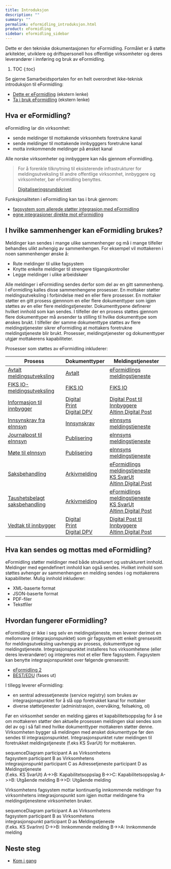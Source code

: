 ```yaml
---
title: Introduksjon
description: ""
summary: ""
permalink: eformidling_introduksjon.html
product: eFormidling
sidebar: eformidling_sidebar
---
```


Dette er den tekniske dokumentasjonen for eFormidling. Formålet er å støtte arkitekter, utviklere og driftspersonell hos
offentlige virksomheter og deres leverandører i innføring og bruk av eFormidling.

1. TOC
{:toc}

Se gjerne Samarbeidsportalen for en helt overordnet ikke-teknisk introduksjon til eFormidling:

- [Dette er eFormidling](https://samarbeid.digdir.no/eformidling/dette-er-eformidling/46) (ekstern lenke)
- [Ta i bruk eFormidling](https://samarbeid.digdir.no/eformidling/ta-i-bruk-eformidling/98) (ekstern lenke)

## Hva er eFormidling?
eFormidling lar din virksomhet:
- sende meldinger til mottakende virksomhets foretrukne kanal
- sende meldinger til mottakende innbygggers foretrukne kanal
- motta innkommende meldinger på ønsket kanal

Alle norske virksomheter og innbyggere kan nås gjennom eFormidling.

> For å forenkle tilknytning til eksisterende infrastrukturer for meldingsutveksling til andre offentlige virksomhet,
> innbyggere og virksomheter, bør eFormidling benyttes.
>
> [Digitaliseringsrundskrivet](https://www.regjeringen.no/no/dokumenter/digitaliseringsrundskrivet/id2895185/)

Funksjonaliteten i eFormidling kan tas i bruk
gjennom:

- [fagsystem som allerede støtter integrasjon med eFormidling](eformidling_introduksjon_fagsystem.html)
- [egne integrasjoner direkte mot eFormidling](eformidling_utvikling.html)

## I hvilke sammenhenger kan eFormidling brukes?
Meldinger kan sendes i mange ulike sammenhenger og må i mange tilfeller behandles ulikt avhengig av sammenhengen. For
eksempel vil mottakeren i noen sammenhenger ønske å:

- Rute meldinger til ulike fagsystem
- Knytte enkelte meldinger til strengere tilgangskontroller
- Legge meldinger i ulike arbeidskøer 

Alle meldinger i eFormidling sendes derfor som del av en gitt sammenheng. I eFormidling kalles disse sammenhengene
prosesser. En mottaker støtter meldingsutveksling i forbindelse med en eller flere prosesser. En mottaker støtter en
gitt prosess gjennnom en eller flere dokumenttyper som igjen støttes av en eller flere meldingstjenester. Dokumenttypene
definerer hvilket innhold som kan sendes. I tilfeller der en prosess støttes gjennom flere dokumenttyper må avsender ta
stilling til hvilke dokumenttype som ønskes brukt. I tilfeller der samme dokumenttype støttes av flere meldingstjenester
sikrer eFormidling at mottakers foretrukne meldingstjeneste blir brukt. Prosesser, meldingstjenester og dokumenttyper
utgjør mottakerens kapabiliteter.

Prosesser som støttes av eFormidling inkluderer:

| **Prosess**                                                                                       | **Dokumenttyper**                                                                                                                                                                          | **Meldingstjenester**                                                                                                                                                                                      |
| ------------------------------------------------------------------------------------------------- | ------------------------------------------------------------------------------------------------------------------------------------------------------------------------------------------ | ---------------------------------------------------------------------------------------------------------------------------------------------------------------------------------------------------------- |
| [Avtalt meldingsutveksling](eformidling_funksjonalitet_avtalt.html)                               | [Avtalt](eformidling_utvikling_dokumenttype_avtalt.html)                                                                                                                                   | [eFormidlings meldingstjeneste](eformidling_utvikling_eformidlings_meldingstjeneste.html)                                                                                                                                          |
| [FIKS IO-meldingsutveksling](eformidling_funksjonalitet_fiks_io.html)                             | [FIKS IO](eformidling_utvikling_dokumenttype_fiks_io.html)                                                                                                                                 | [FIKS IO](eformidling_utvikling_ks_fiks_io.html)                                                                                                                                                           |
| [Informasjon til innbygger](eformidling_funksjonalitet_informasjon_til_innbygger.html)            | [Digital](eformidling_utvikling_dokumenttype_digital.html)<br>[Print](eformidling_utvikling_dokumenttype_print.html)<br>[Digital DPV](eformidling_utvikling_dokumenttype_digital_dpv.html) | [Digital Post til Innbyggere](eformidling_utvikling_digital_post_til_innbyggere.html)<br>[Altinn Digital Post](eformidling_utvikling_altinn_digital_post.html)                                             |
| [Innsynskrav fra eInnsyn](eformidling_funksjonalitet_innsynskrav.html)                            | [Innsynskrav](eformidling_utvikling_dokumenttype_innsynskrav.html)                                                                                                                         | [eInnsyns meldingstjeneste](eformidling_utvikling_einnsyns_meldingstjeneste.html)                                                                                                                          |
| [Journalpost til eInnsyn](eformidling_funksjonalitet_journalpost.html)                            | [Publisering](eformidling_utvikling_dokumenttype_publisering.html)                                                                                                                         | [eInnsyns meldingstjeneste](eformidling_utvikling_einnsyns_meldingstjeneste.html)                                                                                                                          |
| [Møte til eInnsyn](eformidling_funksjonalitet_mote.html)                                          | [Publisering](eformidling_utvikling_dokumenttype_publisering.html)                                                                                                                         | [eInnsyns meldingstjeneste](eformidling_utvikling_einnsyns_meldingstjeneste.html)                                                                                                                          |
| [Saksbehandling](eformidling_funksjonalitet_saksbehandling.html)                                  | [Arkivmelding](eformidling_utvikling_dokumenttype_arkivmelding.html)                                                                                                                       | [eFormidlings meldingstjeneste](eformidling_utvikling_eformidlings_meldingstjeneste.html)<br>[KS SvarUt](eformidling_utvikling_ks_svarut_og_svarinn.html)<br>[Altinn Digital Post](eformidling_utvikling_altinn_digital_post.html) |
| [Taushetsbelagt<br>saksbehandling](eformidling_funksjonalitet_taushetsbelagt_saksbehandling.html) | [Arkivmelding](eformidling_utvikling_dokumenttype_arkivmelding.html)                                                                                                                       | [eFormidlings meldingstjeneste](eformidling_utvikling_eformidlings_meldingstjeneste.html)<br>[KS SvarUt](eformidling_utvikling_ks_svarut_og_svarinn.html)<br>[Altinn Digital Post](eformidling_utvikling_altinn_digital_post.html) |
| [Vedtak til innbygger](eformidling_funksjonalitet_vedtak_til_innbygger.html)                      | [Digital](eformidling_utvikling_dokumenttype_digital.html)<br>[Print](eformidling_utvikling_dokumenttype_print.html)<br>[Digital DPV](eformidling_utvikling_dokumenttype_digital_dpv.html) | [Digital Post til Innbyggere](eformidling_utvikling_digital_post_til_innbyggere.html)<br>[Altinn Digital Post](eformidling_utvikling_altinn_digital_post.html)                                             |

## Hva kan sendes og mottas med eFormidling?
eFormidling støtter meldinger med både strukturert og ustrukturert innhold. Meldinger med egendefinert innhold kan også
sendes. Hvilket innhold som støttes avhenger av sammenhengen en melding sendes i og mottakerens kapabiliteter. Mulig
innhold inkluderer:

- XML-baserte format
- JSON-baserte format
- PDF-filer
- Tekstfiler

## Hvordan fungerer eFormidling?

eFormidling er ikke i seg selv en meldingstjeneste, men leverer derimot en mellomvare (integrasjonspunktet) som gir
fagsystem ett enkelt grensesnitt for meldingsutveksling uavhengig av prosess, dokumenttype og meldingstjeneste.
Integrasjonspunktet installeres hos virksomhetene (eller deres leverandører) og integreres mot et eller flere fagsystem.
Fagsystem kan benytte integrasjonspunktet over følgende grensesnitt:

- [eFormidling 2](eformidling_utvikling_integrasjonspunkt_eformidling2_api.html)
- [BEST/EDU](eformidling_utvikling_integrasjonspunkt_bestedu_api.html) (fases ut)

I tillegg leverer eFormidling:

- en sentral adressetjeneste (service registry) som brukes av integrasjonspunktet for å slå opp foretrukket kanal for 
  mottaker
- diverse støttetjenester (administrasjon, overvåking, feilsøking, ol)

Før en virksomhet sender en melding gjøres et kapabilitetsoppslag for å se om mottakeren støtter den aktuelle prosessen
meldingen skal sendes som del av og i så fall med hvilke dokumenttyper mottakeren støtter denne. Virksomheten bygger så
meldingen med ønsket dokumenttype før den sendes til integrasjonspunktet. Integrasjonspunktet ruter meldingen til
foretrukket meldingstjeneste (f.eks KS SvarUt) for mottakeren.

<div class="mermaid">
sequenceDiagram
participant A as Virksomhetens<br>fagsystem
participant B as Virksomhetens<br>integrasjonspunkt
participant C as Adressetjeneste
participant D as Meldingstjeneste<br>(f.eks. KS SvarUt)
A->>B: Kapabilitetsoppslag
B->>C: Kapabilitetsoppslag
A->>B: Utgående melding
B->>D: Utgående melding
</div>

Virksomhetens fagsystem mottar kontinuerlig innkommende meldinger fra virksomhetens integrasjonspunkt som igjen mottar
meldingene fra meldingstjenestene virksomheten bruker.

<div class="mermaid">
sequenceDiagram
participant A as Virksomhetens<br>fagsystem
participant B as Virksomhetens<br>integrasjonspunkt
participant D as Meldingstjeneste<br>(f.eks. KS SvarInn)
D->>B: Innkommende melding
B->>A: Innkommende melding
</div>

## Neste steg

- [Kom i gang](eformidling_introduksjon_kom_i_gang.md)
